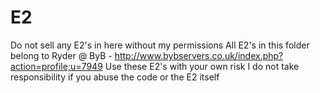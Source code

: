 E2
==
Do not sell any E2's in here without my permissions
All E2's in this folder belong to Ryder @ ByB - http://www.bybservers.co.uk/index.php?action=profile;u=7949
Use these E2's with your own risk
I do not take responsibility if you abuse the code or the E2 itself
